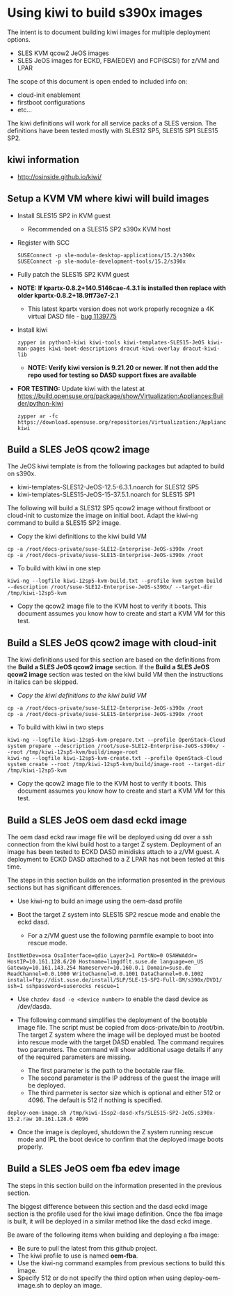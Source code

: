 # Using kiwi to build s390x images

The intent is to document building kiwi images for multiple deployment options.

- SLES KVM qcow2 JeOS images
- SLES JeOS images for ECKD, FBA(EDEV) and FCP(SCSI) for z/VM and LPAR

The scope of this document is open ended to included info on:

- cloud-init enablement
- firstboot configurations
- etc...

The kiwi definitions will work for all service packs of a SLES version.  The definitions have been tested mostly with SLES12 SP5, SLES15 SP1 SLES15 SP2.  

## kiwi information

- http://osinside.github.io/kiwi/

## Setup a KVM VM where kiwi will build images

- Install SLES15 SP2 in KVM guest
  - Recommended on a SLES15 SP2 s390x KVM host
- Register with SCC

  ```
  SUSEConnect -p sle-module-desktop-applications/15.2/s390x
  SUSEConnect -p sle-module-development-tools/15.2/s390x
  ```

- Fully patch the SLES15 SP2 KVM guest
- **NOTE: If kpartx-0.8.2+140.5146cae-4.3.1 is installed then replace with older kpartx-0.8.2+18.9ff73e7-2.1**
  - This latest kpartx version does not work properly recognize a 4K virtual DASD file - [bug 1139775](https://bugzilla.suse.com/show_bug.cgi?id=1139775)
- Install kiwi

  ```
  zypper in python3-kiwi kiwi-tools kiwi-templates-SLES15-JeOS kiwi-man-pages kiwi-boot-descriptions dracut-kiwi-overlay dracut-kiwi-lib
  ```
    - **NOTE: Verify kiwi version is 9.21.20 or newer. If not then add the repo used for testing so DASD support fixes are available**

- **FOR TESTING:** Update kiwi with the latest at https://build.opensuse.org/package/show/Virtualization:Appliances:Builder/python-kiwi

  ```
  zypper ar -fc https://download.opensuse.org/repositories/Virtualization:/Appliances:/Builder/SLE_15_SP2/ kiwi
  ```

## Build a SLES JeOS qcow2 image

The JeOS kiwi template is from the following packages but adapted to build on s390x.

- kiwi-templates-SLES12-JeOS-12.5-6.3.1.noarch for SLES12 SP5
- kiwi-templates-SLES15-JeOS-15-37.5.1.noarch for SLES15 SP1

The following will build a SLES12 SP5 qcow2 image without firstboot or cloud-init to customize the image on initial boot.  Adapt the kiwi-ng command to build a SLES15 SP2 image.

- Copy the kiwi definitions to the kiwi build VM

```
cp -a /root/docs-private/suse-SLE12-Enterprise-JeOS-s390x /root
cp -a /root/docs-private/suse-SLE15-Enterprise-JeOS-s390x /root
```

- To build with kiwi in one step

```
kiwi-ng --logfile kiwi-12sp5-kvm-build.txt --profile kvm system build --description /root/suse-SLE12-Enterprise-JeOS-s390x/ --target-dir /tmp/kiwi-12sp5-kvm
```

- Copy the qcow2 image file to the KVM host to verify it boots.  This document assumes you know how to create and start a KVM VM for this test.

## Build a SLES JeOS qcow2 image with cloud-init

The kiwi definitions used for this section are based on the definitions from the **Build a SLES JeOS qcow2 image** section.  If the **Build a SLES JeOS qcow2 image** section was tested on the kiwi build VM then the instructions in italics can be skipped.

- _Copy the kiwi definitions to the kiwi build VM_

```
cp -a /root/docs-private/suse-SLE12-Enterprise-JeOS-s390x /root
cp -a /root/docs-private/suse-SLE15-Enterprise-JeOS-s390x /root
```

- To build with kiwi in two steps

```
kiwi-ng --logfile kiwi-12sp5-kvm-prepare.txt --profile OpenStack-Cloud system prepare --description /root/suse-SLE12-Enterprise-JeOS-s390x/ --root /tmp/kiwi-12sp5-kvm/build/image-root
kiwi-ng --logfile kiwi-12sp5-kvm-create.txt --profile OpenStack-Cloud system create --root /tmp/kiwi-12sp5-kvm/build/image-root --target-dir /tmp/kiwi-12sp5-kvm
```

- Copy the qcow2 image file to the KVM host to verify it boots.  This document assumes you know how to create and start a KVM VM for this test.

## Build a SLES JeOS oem dasd eckd image

The oem dasd eckd raw image file will be deployed using dd over a ssh connection from the kiwi build host to a target Z system.  Deployment of an image has been tested to ECKD DASD minidisks attach to a z/VM guest.  A deployment to ECKD DASD attached to a Z LPAR has not been tested at this time.

The steps in this section builds on the information presented in the previous sections but has significant differences.

- Use kiwi-ng to build an image using the oem-dasd profile

- Boot the target Z system into SLES15 SP2 rescue mode and enable the eckd dasd.  

  - For a z/VM guest use the following parmfile example to boot into rescue mode.
```
InstNetDev=osa OsaInterface=qdio Layer2=1 PortNo=0 OSAHWAddr=         
HostIP=10.161.128.6/20 Hostname=limgdflt.suse.de language=en_US
Gateway=10.161.143.254 Nameserver=10.160.0.1 Domain=suse.de           
ReadChannel=0.0.1000 WriteChannel=0.0.1001 DataChannel=0.0.1002       
install=ftp://dist.suse.de/install/SLP/SLE-15-SP2-Full-GM/s390x/DVD1/
ssh=1 sshpassword=suserocks rescue=1
```
  - Use ```chzdev dasd -e <device number>``` to enable the dasd device as /dev/dasda.

- The following command simplifies the deployment of the bootable image file.  The script must be copied from docs-private/bin to /root/bin. The target Z system where the image will be deployed must be booted into rescue mode with the target DASD enabled.  The command requires two parameters. The command will show additional usage details if any of the required parameters are missing.
  - The first parameter is the path to the bootable raw file.
  - The second parameter is the IP address of the guest the image will be deployed.
  - The third parmeter is sector size which is optional and either 512 or 4096. The default is 512 if nothing is specified.

```
deploy-oem-image.sh /tmp/kiwi-15sp2-dasd-xfs/SLES15-SP2-JeOS.s390x-15.2.raw 10.161.128.6 4096
```

- Once the image is deployed, shutdown the Z system running rescue mode and IPL the boot device to confirm that the deployed image boots properly.

## Build a SLES JeOS oem fba edev image

The steps in this section build on the information presented in the previous section.

The biggest difference between this section and the dasd eckd image section is the profile used for the kiwi image definition.  Once the fba image is built, it will be deployed in a similar method like the dasd eckd image.

Be aware of the following items when building and deploying a fba image:

- Be sure to pull the latest from this github project.
- The kiwi profile to use is named **oem-fba**.
- Use the kiwi-ng command examples from previous sections to build this image.
- Specify 512 or do not specify the third option when using deploy-oem-image.sh to deploy an image.
